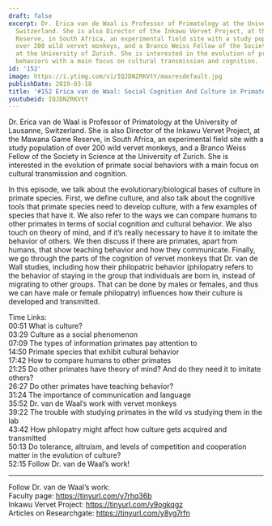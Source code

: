 ```yaml
---
draft: false
excerpt: Dr. Erica van de Waal is Professor of Primatology at the University of Lausanne,
  Switzerland. She is also Director of the Inkawu Vervet Project, at the Mawana Game
  Reserve, in South Africa, an experimental field site with a study population of
  over 200 wild vervet monkeys, and a Branco Weiss Fellow of the Society in Science
  at the University of Zurich. She is interested in the evolution of primate social
  behaviors with a main focus on cultural transmission and cognition.
id: '152'
image: https://i.ytimg.com/vi/IQJDNZRKVtY/maxresdefault.jpg
publishDate: 2019-03-18
title: '#152 Erica van de Waal: Social Cognition And Culture in Primates'
youtubeid: IQJDNZRKVtY
---
```

Dr. Erica van de Waal is Professor of Primatology at the University of Lausanne, Switzerland. She is also Director of the Inkawu Vervet Project, at the Mawana Game Reserve, in South Africa, an experimental field site with a study population of over 200 wild vervet monkeys, and a Branco Weiss Fellow of the Society in Science at the University of Zurich. She is interested in the evolution of primate social behaviors with a main focus on cultural transmission and cognition.

In this episode, we talk about the evolutionary/biological bases of culture in primate species. First, we define culture, and also talk about the cognitive tools that primate species need to develop culture, with a few examples of species that have it. We also refer to the ways we can compare humans to other primates in terms of social cognition and cultural behavior. We also touch on theory of mind, and if it’s really necessary to have it to imitate the behavior of others. We then discuss if there are primates, apart from humans, that show teaching behavior and how they communicate. Finally, we go through the parts of the cognition of vervet monkeys that Dr. van de Wall studies, including how their philopatric behavior (philopatry refers to the behavior of staying in the group that individuals are born in, instead of migrating to other groups. That can be done by males or females, and thus we can have male or female philopatry) influences how their culture is developed and transmitted.

Time Links:  
00:51  What is culture?  
03:29  Culture as a social phenomenon                    
07:09  The types of information primates pay attention to      
14:50  Primate species that exhibit cultural behavior                 
17:42  How to compare humans to other primates              
21:25  Do other primates have theory of mind? And do they need it to imitate others?              
26:27  Do other primates have teaching behavior?         
31:24  The importance of communication and language   
35:52  Dr. van de Waal’s work with vervet monkeys  
39:22  The trouble with studying primates in the wild vs studying them in the lab    
43:42  How philopatry might affect how culture gets acquired and transmitted     
50:13  Do tolerance, altruism, and levels of competition and cooperation matter in the evolution of culture?      
52:15  Follow Dr. van de Waal’s work!      

---

Follow Dr. van de Waal’s work:  
Faculty page: https://tinyurl.com/y7rhq36b  
Inkawu Vervet Project: https://tinyurl.com/y9ogkqgz  
Articles on Researchgate: https://tinyurl.com/y8yg7rfn
